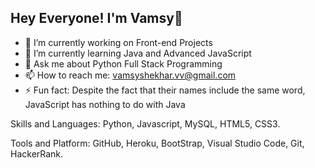 ## Hey Everyone! I'm Vamsy👋

- 🔭 I’m currently working on Front-end Projects
- 🌱 I’m currently learning Java and Advanced JavaScript
- 💬 Ask me about Python Full Stack Programming
- 📫 How to reach me: vamsyshekhar.vv@gmail.com
- ⚡ Fun fact: Despite the fact that their names include the same word, JavaScript has nothing to do with Java
  

Skills and Languages:
Python, Javascript, MySQL, HTML5, CSS3.

Tools and Platform:
GitHub, Heroku, BootStrap, Visual Studio Code, Git, HackerRank.


